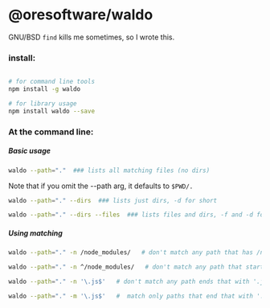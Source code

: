 

# @oresoftware/waldo

GNU/BSD `find` kills me sometimes, so I wrote this.

### install:  

```bash

# for command line tools
npm install -g waldo

# for library usage
npm install waldo --save

```

### At the command line:

##### Basic usage

```bash
waldo --path="."  ### lists all matching files (no dirs)
```

Note that if you omit the --path arg, it defaults to `$PWD/.`


```bash
waldo --path="." --dirs  ### lists just dirs, -d for short
```

```bash
waldo --path="." --dirs --files  ### lists files and dirs, -f and -d for short
```

##### Using matching

```bash
waldo --path="." -n /node_modules/   # don't match any path that has /node_modules/ in it

waldo --path="." -n ^/node_modules/   # don't match any path that starts with /node_modules/ 

waldo --path="." -n '\.js$'   # don't match any path ends that with '.js'

waldo --path="." -m '\.js$'   #  match only paths that end that with '.js'
```

